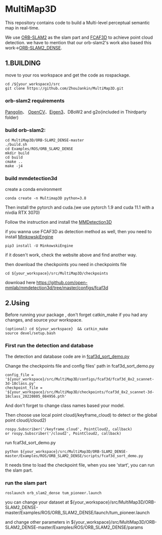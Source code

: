 # MultiMap3D

This repository contains code to build a Multi-level perceptual semantic map in real-time.

 We use [ORB-SLAM2](https://github.com/raulmur/ORB_SLAM2) as the slam part and [FCAF3D](https://github.com/SamsungLabs/fcaf3d) to achieve point cloud detection. we have to mention that our orb-slam2's work also based this work->[ORB-SLAM2_DENSE](https://github.com/IATBOMSW/ORB-SLAM2_DENSE).



## 1.BUILDING

move to your ros workspace and get the code as rospackage.

```shell
cd /${your_workspace}/src
git clone https://github.com/ZhouJankin/MultiMap3D.git
```

### orb-slam2 requirements

[Pangolin](https://github.com/stevenlovegrove/Pangolin)、 [OpenCV](http://opencv.org)、[Eigen3](http://eigen.tuxfamily.org)、DBoW2 and g2o(included in Thirdparty folder)

### build orb-slam2:

```shell
cd MultiMap3D/ORB-SLAM2_DENSE-master
./build.sh
cd Examples/ROS/ORB_SLAM2_DENSE
mkdir build
cd build
cmake ..
make -j4
```

### build mmdetection3d

create a conda environment

```shell
conda create -n Multimap3D python=3.8

```

Then install the pytorch and cuda.(we use pytorch 1.9 and cuda 11.1 with a nivdia RTX 3070)

Follow the instruction and install the [MMDetection3D](https://github.com/open-mmlab/mmdetection3d)

if you wanna use FCAF3D as detection method as well, then you need to install [MinkowskiEngine](https://nvidia.github.io/MinkowskiEngine/quick_start.html)

```shell
pip3 install -U MinkowskiEngine

```

if it dosen't work, check the website above and find another way.

then download the checkpoints you need in checkpoints file

```shell
cd ${your_workspace}/src/MultiMap3D/checkpoints
```

download here <https://github.com/open-mmlab/mmdetection3d/tree/master/configs/fcaf3d>

## 2.Using

Before running your package , don't forget catkin_make if you had any changes, and source your workspace.

```shell
(optional) cd ${your_workspace}  && catkin_make
source devel/setup.bash
```

### First run the detection and database

The detection and database code are in [fcaf3d_sort_demo.py](https://github.com/ZhouJankin/MultiMap3D/blob/main/ORB-SLAM2_DENSE-master/Examples/ROS/ORB_SLAM2_DENSE/scripts/fcaf3d_sort_demo.py)

Change the checkpoints file and config files' path in fcaf3d_sort_demo.py

```pytho
config_file = '${your_workspace}/src/MultiMap3D/configs/fcaf3d/fcaf3d_8x2_scannet-3d-18class.py'
checkpoint_file = '${your_workspace}/src/MultiMap3D/checkpoints/fcaf3d_8x2_scannet-3d-18class_20220805_084956.pth'

```

And don't forget to change class names based your model.

Then choose use local point cloud(/keyframe_cloud) to detect or the global point cloud(/cloud2)

```pyth
rospy.Subscriber('/keyframe_cloud', PointCloud2, callback)
or rospy.Subscriber('/cloud2', PointCloud2, callback)
```

run fcaf3d_sort_demo.py

```shell
python ${your_workspace}/src/MultiMap3D/ORB-SLAM2_DENSE-master/Examples/ROS/ORB_SLAM2_DENSE/scripts/fcaf3d_sort_demo.py
```

It needs time to load the checkpoint file, when you see 'start', you can run the slam part.

### run the slam part

```shell
roslaunch orb_slam2_dense tum_pioneer.launch
```

you can change your dataset at ${your_workspace}/src/MultiMap3D/ORB-SLAM2_DENSE-master/Examples/ROS/ORB_SLAM2_DENSE/launch/tum_pioneer.launch

and change  other parameters in ${your_workspace}/src/MultiMap3D/ORB-SLAM2_DENSE-master/Examples/ROS/ORB_SLAM2_DENSE/params


